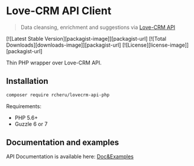 # Love-CRM API Client

> Data cleansing, enrichment and suggestions via [Love-CRM API](https://love-crm.ru/api)

[![Latest Stable Version][packagist-image]][packagist-url]
[![Total Downloads][downloads-image]][packagist-url]
[![License][license-image]][packagist-url]

Thin PHP wrapper over Love-CRM API.

## Installation

```sh
composer require rcheru/lovecrm-api-php
```

Requirements:

-   PHP 5.6+
-   Guzzle 6 or 7

## Documentation and examples

API Documentation is available here: [Doc&Examples](https://love-crm.ru/api/) 